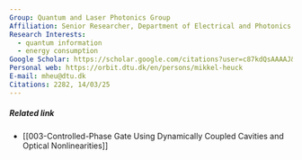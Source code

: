 ```yaml
---
Group: Quantum and Laser Photonics Group
Affiliation: Senior Researcher, Department of Electrical and Photonics Engineering, Technical University of Denmark(DTU)
Research Interests:
  - quantum information
  - energy consumption
Google Scholar: https://scholar.google.com/citations?user=c87kdQsAAAAJ&hl=en
Personal web: https://orbit.dtu.dk/en/persons/mikkel-heuck
E-mail: mheu@dtu.dk
Citations: 2282, 14/03/25
---
```

##### Related link
- [[003-Controlled-Phase Gate Using Dynamically Coupled Cavities and Optical Nonlinearities]]